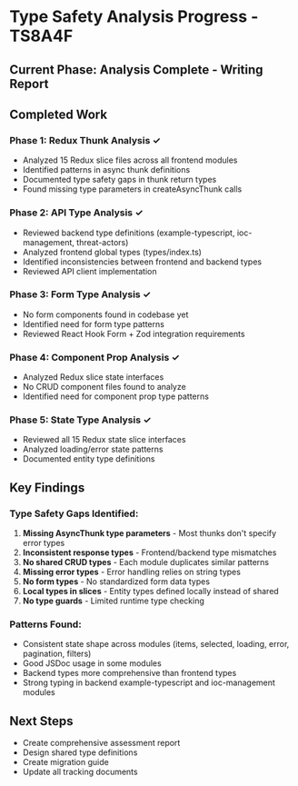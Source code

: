# Type Safety Analysis Progress - TS8A4F

## Current Phase: Analysis Complete - Writing Report

## Completed Work

### Phase 1: Redux Thunk Analysis ✓
- Analyzed 15 Redux slice files across all frontend modules
- Identified patterns in async thunk definitions
- Documented type safety gaps in thunk return types
- Found missing type parameters in createAsyncThunk calls

### Phase 2: API Type Analysis ✓
- Reviewed backend type definitions (example-typescript, ioc-management, threat-actors)
- Analyzed frontend global types (types/index.ts)
- Identified inconsistencies between frontend and backend types
- Reviewed API client implementation

### Phase 3: Form Type Analysis ✓
- No form components found in codebase yet
- Identified need for form type patterns
- Reviewed React Hook Form + Zod integration requirements

### Phase 4: Component Prop Analysis ✓
- Analyzed Redux slice state interfaces
- No CRUD component files found to analyze
- Identified need for component prop type patterns

### Phase 5: State Type Analysis ✓
- Reviewed all 15 Redux state slice interfaces
- Analyzed loading/error state patterns
- Documented entity type definitions

## Key Findings

### Type Safety Gaps Identified:
1. **Missing AsyncThunk type parameters** - Most thunks don't specify error types
2. **Inconsistent response types** - Frontend/backend type mismatches
3. **No shared CRUD types** - Each module duplicates similar patterns
4. **Missing error types** - Error handling relies on string types
5. **No form types** - No standardized form data types
6. **Local types in slices** - Entity types defined locally instead of shared
7. **No type guards** - Limited runtime type checking

### Patterns Found:
- Consistent state shape across modules (items, selected, loading, error, pagination, filters)
- Good JSDoc usage in some modules
- Backend types more comprehensive than frontend types
- Strong typing in backend example-typescript and ioc-management modules

## Next Steps
- Create comprehensive assessment report
- Design shared type definitions
- Create migration guide
- Update all tracking documents
